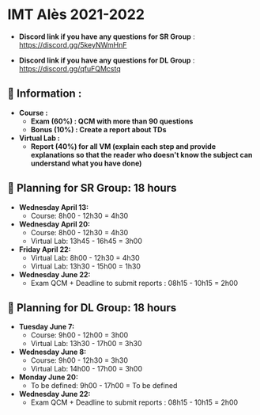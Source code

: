 # IMT Alès 2021-2022

* **Discord link if you have any questions for SR Group** : https://discord.gg/5keyNWmHnF

* **Discord link if you have any questions for DL Group** : https://discord.gg/qfuFQMcstq

## 📢 Information :

* **Course :**
    * **Exam (60%) : QCM with more than 90 questions**
    * **Bonus (10%) : Create a report about TDs**
* **Virtual Lab :**
    * **Report (40%) for all VM (explain each step and provide explanations so that the reader who doesn't know the subject can understand what you have done)**

## 📢 Planning for SR Group: 18 hours
* **Wednesday April 13:**
    - Course: 8h00 - 12h30 = 4h30
* **Wednesday April 20:**
    - Course: 8h00 - 12h30 = 4h30
    - Virtual Lab: 13h45 - 16h45 = 3h00
* **Friday April 22:**
    - Virtual Lab: 8h00 - 12h30 = 4h30
    - Virtual Lab: 13h30 - 15h00 = 1h30
* **Wednesday June 22:**
    - Exam QCM + Deadline to submit reports : 08h15 - 10h15 = 2h00

## 📢 Planning for DL Group: 18 hours
* **Tuesday June 7:**
    - Course: 9h00 - 12h00 = 3h00
    - Virtual Lab: 13h30 - 17h00 = 3h30
* **Wednesday June 8:**
    - Course: 9h00 - 12h30 = 3h30
    - Virtual Lab: 14h00 - 17h00 = 3h00
* **Monday June 20:**
    - To be defined: 9h00 - 17h00 = To be defined
* **Wednesday June 22:**
    - Exam QCM + Deadline to submit reports : 08h15 - 10h15 = 2h00
